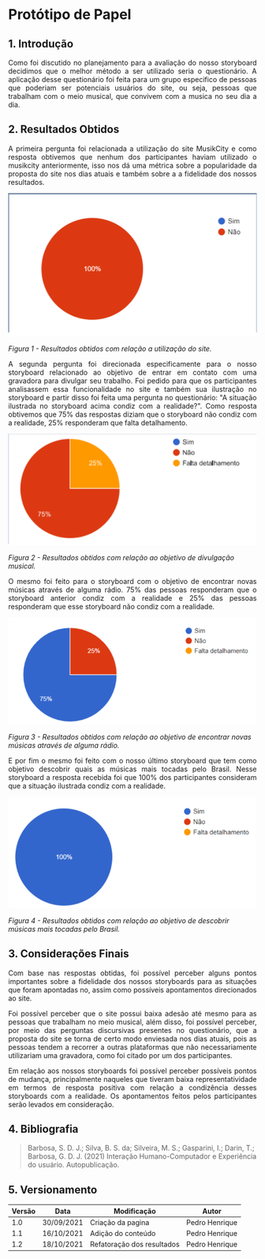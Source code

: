 # Protótipo de Papel

## 1. Introdução

<p style="text-align: justify">
Como foi discutido no planejamento para a avaliação do nosso storyboard decidimos que o melhor método a ser utilizado seria o questionário. A aplicação desse questionário foi feita para um grupo especifico de pessoas que poderiam ser potenciais usuários do site, ou seja, pessoas que trabalham com o meio musical, que convivem com a musica no seu dia a dia.
</p>

## 2. Resultados Obtidos

<p style="text-align: justify">
A primeira pergunta foi relacionada a utilização do site MusikCity e como resposta obtivemos que nenhum dos participantes haviam utilizado o musikcity anteriormente, isso nos dá uma métrica sobre a popularidade da proposta do site nos dias atuais e também sobre a a fidelidade dos nossos resultados.
</p>

![](img/imagem1ResultadosStoryboard.png)

*Figura 1 -  Resultados obtidos com relação a utilização do site.*

<p style="text-align: justify">
A segunda pergunta foi direcionada especificamente para o nosso storyboard relacionado ao objetivo de entrar em contato com uma gravadora para divulgar seu trabalho. Foi pedido para que os participantes analisassem essa funcionalidade no site e também sua ilustração no storyboard e partir disso foi feita uma pergunta no questionário: "A situação ilustrada no storyboard acima condiz com a realidade?". Como resposta obtivemos que 75% das respostas diziam que o storyboard não condiz com a realidade, 25% responderam que falta detalhamento.
</p>

![](img/Imagem2ResultadosStoryBoard.png)

*Figura 2 -  Resultados obtidos com relação ao objetivo de divulgação musical.*

<p style="text-align: justify">
O mesmo foi feito para o storyboard com o objetivo de encontrar novas músicas através de alguma rádio. 75% das pessoas responderam que o storyboard anterior condiz com a realidade e 25% das pessoas responderam que esse storyboard não condiz com a realidade.
</p>

![](img/Imagem3ResultadosStoryBoard.png)

*Figura 3 -  Resultados obtidos com relação ao objetivo de encontrar novas músicas através de alguma rádio.*

<p style="text-align: justify">
E por fim o mesmo foi feito com o nosso último storyboard que tem como objetivo descobrir quais as músicas mais tocadas pelo Brasil. Nesse storyboard a resposta recebida foi que 100% dos participantes consideram que a situação ilustrada condiz com a realidade.
</p>

![](img/Imagem4ResultadosStoryBoard.png)

*Figura 4 -  Resultados obtidos com relação ao objetivo de descobrir músicas mais tocadas pelo Brasil.*

## 3. Considerações Finais

<p style="text-align: justify">
Com base nas respostas obtidas, foi possível perceber alguns pontos importantes sobre a fidelidade dos nossos storyboards para as situações que foram apontadas no, assim como possíveis apontamentos direcionados ao site.
</p>

<p style="text-align: justify">
Foi possível perceber que o site possui baixa adesão até mesmo para as pessoas que trabalham no meio musical, além disso, foi possível perceber, por meio das perguntas discursivas presentes no questionário, que a proposta do site se torna de certo modo enviesada nos dias atuais, pois as pessoas tendem a recorrer a outras plataformas que não necessariamente utilizariam uma gravadora, como foi citado por um dos participantes. 
</p>

<p style="text-align: justify">
Em relação aos nossos storyboards foi possível perceber possíveis pontos de mudança, principalmente naqueles que tiveram baixa representatividade em termos de resposta positiva com relação a condizência desses storyboards com a realidade. Os apontamentos feitos pelos participantes serão levados em consideração. 
</p>

## 4. Bibliografia

>Barbosa, S. D. J.; Silva, B. S. da; Silveira, M. S.; Gasparini, I.; Darin, T.; Barbosa, G. D. J. (2021) Interação Humano-Computador e Experiência do usuário. Autopublicação.

## 5. Versionamento
Versão|Data      |Modificação        |Autor
------|----------|-------------------|---------------
1.0   |30/09/2021|Criação da pagina  | Pedro Henrique
1.1   |16/10/2021|Adição do conteúdo | Pedro Henrique
1.2   |18/10/2021|Refatoração dos resultados|Pedro Henrique


